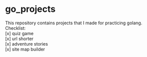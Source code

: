 # go_projects
This repository contains projects that I made for practicing golang. <br>
Checklist: <br>
[x] quiz game <br>
[x] url shorter <br>
[x] adventure stories <br>
[x] site map builder <br>
